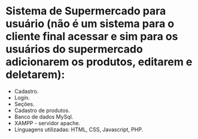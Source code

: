 # Sistema de Supermercado para usuário (não é um sistema para o cliente final acessar e sim para os usuários do supermercado adicionarem os produtos, editarem e deletarem):

- Cadastro.
- Login.
- Seções.
- Cadastro de produtos.
- Banco de dados MySql.
- XAMPP - servidor apache.
- Linguagens utilizadas: HTML, CSS, Javascript, PHP.
